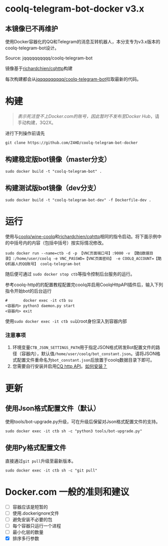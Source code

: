 # coolq-telegram-bot-docker v3.x

## 本镜像已不再维护

使用Docker容器化的QQ和Telegram的消息互转机器人，本分支专为v3.x版本的coolq-telegram-bot设计。

Source: jqqqqqqqqqq/coolq-telegram-bot

镜像基于[richardchien/cqhttp](https://richardchien.github.io/coolq-http-api/3.3/#/Docker)构建

每次构建都会从[jqqqqqqqqqq/coolq-telegram-bot](https://github.com/jqqqqqqqqqq/coolq-telegram-bot)拉取最新的代码。

# 构建
>*表示死活登不上Docker.com的账号，因此暂时不发布至Docker Hub*，请手动构建，3Q2X。

进行下列操作前请先
```shell
git clone https://github.com/Z4HD/coolq-telegram-bot-docker
```

## 构建稳定版bot镜像（master分支）
```shell
sudo docker build -t "coolq-telegram-bot" .
```

## 构建测试版bot镜像（dev分支）
```shell
sudo docker build -t "coolq-telegram-bot-dev" -f Dockerfile-dev .
```

# 运行
使用与[coolq/wine-coolq](https://cqp.cc/t/34558)和[richardchien/cqhttp](https://richardchien.github.io/coolq-http-api/3.3/#/Docker)相同的指令启动。将下面示例中的中括号内的内容（包括中括号）按实际情况修改。

```shell
sudo docker run --name=ctb -d -p 【VNC页面端口号】:9000 -v 【酷Q数据目录】:/home/user/coolq -e VNC_PASSWD=【VNC页面密码】 -e COOLQ_ACCOUNT=【酷Q机器人的QQ账号】 coolq-telegram-bot
```

随后便可通过 `sudo docker stop ctb`等指令控制后台服务的运行。

参考coolq-http的的配置教程配置完coolq并启用CoolqHttpAPI插件后，输入下列指令开始bot的后台运行

```shell
#       docker exec -it ctb su
<容器内> python3 daemon.py start
<容器内> exit
```

使用`sudo docker exec -it ctb su`以root身份深入到容器内部

### 注意事项
1. 环境变量`CTB_JSON_SETTINGS_PATH`用于指定JSON格式转发Bot配置文件的路径（容器内），默认值`/home/user/coolq/bot_constant.json`。请将JSON格式配置文件重命名为`bot_constant.json`后放置于coolq数据目录下即可。
2. 您需要自行安装并启用[CQ http API](https://github.com/richardchien/coolq-http-api/)。[如何安装？](https://richardchien.github.io/coolq-http-api/)

# 更新

## 使用Json格式配置文件（默认）
使用tools/bot-upgrade.py升级，可在升级后保留对Json格式配置文件的支持。

```shell
sudo docker exec -it ctb sh -c "python3 tools/bot-upgrade.py"
```

## 使用Py格式配置文件
直接通过`git pull`升级至最新版本。

```shell
sudo docker exec -it ctb sh -c "git pull"
```

# Docker.com 一般的准则和建议
- [ ] 容器应该是短暂的
- [ ] 使用.dockerignore文件
- [ ] 避免安装不必要的包
- [ ] 每个容器只运行一个进程
- [ ] 最小化层的数量
- [x] 排序多行参数
